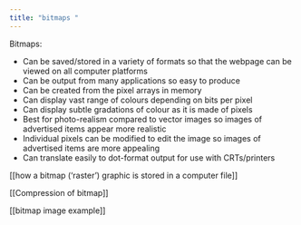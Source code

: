 ```yaml
---
title: "bitmaps "
--- 
```

Bitmaps:

- Can be saved/stored in a variety of formats so that the webpage can be viewed on all computer platforms
- Can be output from many applications so easy to produce
- Can be created from the pixel arrays in memory
- Can display vast range of colours depending on bits per pixel
- Can display subtle gradations of colour as it is made of pixels
- Best for photo-realism compared to vector  images so images of advertised items appear more realistic
- Individual pixels can be modified to edit the image so images of advertised items are more appealing
- Can translate easily to dot-format output for use with CRTs/printers



[[how a bitmap (‘raster’) graphic is stored in a computer file]]

[[Compression of bitmap]]

[[bitmap image example]]